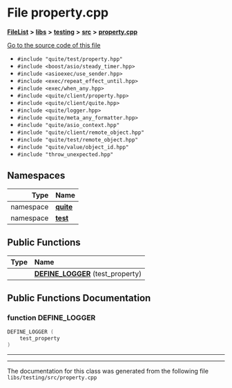 

# File property.cpp



[**FileList**](files.md) **>** [**libs**](dir_6719ab1f1f7655efc2fa43f7eb574fd1.md) **>** [**testing**](dir_5dc041d31cf4c8a741744373481e730f.md) **>** [**src**](dir_398cbba213cb2cd7b6578e890cc57257.md) **>** [**property.cpp**](testing_2src_2property_8cpp.md)

[Go to the source code of this file](testing_2src_2property_8cpp_source.md)



* `#include "quite/test/property.hpp"`
* `#include <boost/asio/steady_timer.hpp>`
* `#include <asioexec/use_sender.hpp>`
* `#include <exec/repeat_effect_until.hpp>`
* `#include <exec/when_any.hpp>`
* `#include <quite/client/property.hpp>`
* `#include <quite/client/quite.hpp>`
* `#include <quite/logger.hpp>`
* `#include <quite/meta_any_formatter.hpp>`
* `#include "quite/asio_context.hpp"`
* `#include "quite/client/remote_object.hpp"`
* `#include "quite/test/remote_object.hpp"`
* `#include "quite/value/object_id.hpp"`
* `#include "throw_unexpected.hpp"`













## Namespaces

| Type | Name |
| ---: | :--- |
| namespace | [**quite**](namespacequite.md) <br> |
| namespace | [**test**](namespacequite_1_1test.md) <br> |
























## Public Functions

| Type | Name |
| ---: | :--- |
|   | [**DEFINE\_LOGGER**](#function-define_logger) (test\_property) <br> |




























## Public Functions Documentation




### function DEFINE\_LOGGER 

```C++
DEFINE_LOGGER (
    test_property
) 
```




<hr>

------------------------------
The documentation for this class was generated from the following file `libs/testing/src/property.cpp`

